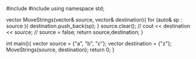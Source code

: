#include <iostream>
#include <vector>
using namespace std;

vector<string> MoveStrings(vector<string>& source, vector<string>& destination){
    for (auto& sp : source ){
        destination.push_back(sp);
    }
    source.clear();
    // cout << destination << source;
    // source = false;
    return source,destination;
}


int main(){
    vector<string> source = {"a", "b", "c"};
    vector<string> destination = {"z"};
    MoveStrings(source, destination);
    return 0;
}